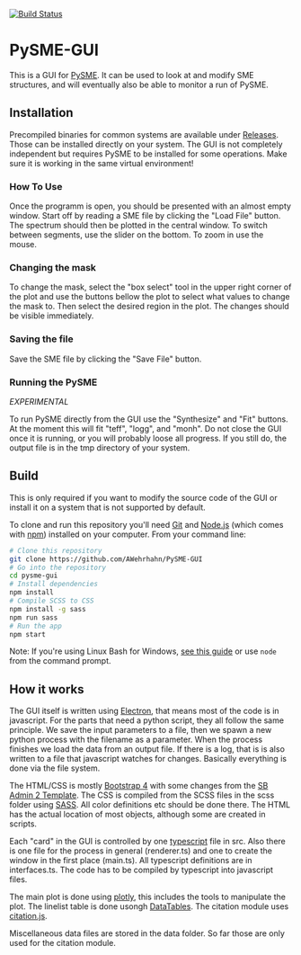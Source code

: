 [![Build Status](https://travis-ci.com/AWehrhahn/PySME-GUI.svg?branch=master)](https://travis-ci.com/AWehrhahn/PySME-GUI)

# PySME-GUI

This is a GUI for [PySME](https://github.com/AWehrhahn/SME). It can be used to look at and modify SME structures, and will eventually also be able to monitor a run of PySME.

## Installation

Precompiled binaries for common systems are available under [Releases](https://github.com/AWehrhahn/PySME-GUI/releases/). Those can be installed directly on your system. The GUI is not completely independent but requires PySME to be installed for some operations. Make sure it is working in the same virtual environment!

### How To Use

Once the programm is open, you should be presented with an almost empty window. Start off by reading a SME file by clicking the "Load File" button. The spectrum should then be plotted in the central window. To switch between segments, use the slider on the bottom. To zoom in use the mouse.

### Changing the mask

To change the mask, select the "box select" tool in the upper right corner of the plot and use the buttons bellow the plot to select what values to change the mask to. Then select the desired region in the plot. The changes should be visible immediately.

### Saving the file

Save the SME file by clicking the "Save File" button.

### Running the PySME
*EXPERIMENTAL*

To run PySME directly from the GUI use the "Synthesize" and "Fit" buttons. At the moment this will fit "teff", "logg", and "monh".
Do not close the GUI once it is running, or you will probably loose all progress. If you still do, the output file is in the tmp directory of your system.

## Build

This is only required if you want to modify the source code of the GUI or install it on a system that is not supported by default.

To clone and run this repository you'll need [Git](https://git-scm.com) and [Node.js](https://nodejs.org/en/download/) (which comes with [npm](http://npmjs.com)) installed on your computer. From your command line:

```bash
# Clone this repository
git clone https://github.com/AWehrhahn/PySME-GUI
# Go into the repository
cd pysme-gui
# Install dependencies
npm install
# Compile SCSS to CSS
npm install -g sass
npm run sass
# Run the app
npm start
```

Note: If you're using Linux Bash for Windows, [see this guide](https://www.howtogeek.com/261575/how-to-run-graphical-linux-desktop-applications-from-windows-10s-bash-shell/) or use `node` from the command prompt.

## How it works
The GUI itself is written using [Electron](https://www.electronjs.org/), that means most of the code is in javascript. For the parts that need a python script, they all follow the same principle. We save the input parameters to a file, then we spawn a new python process with the filename as a parameter. When the process finishes we load the data from an output file. If there is a log, that is is also written to a file that javascript watches for changes. Basically everything is done via the file system.

The HTML/CSS is mostly [Bootstrap 4](https://getbootstrap.com/) with some changes from the [SB Admin 2 Template](https://github.com/BlackrockDigital/startbootstrap-sb-admin-2). The CSS is compiled from the SCSS files in the scss folder using [SASS](https://sass-lang.com/). All color definitions etc should be done there. The HTML has the actual location of most objects, although some are created in scripts.

Each "card" in the GUI is controlled by one [typescript](https://www.typescriptlang.org/) file in src. Also there is one file for the process in general (renderer.ts) and one to create the window in the first place (main.ts). All typescript definitions are in interfaces.ts. The code has to be compiled by typescript into javascript files.

The main plot is done using [plotly](https://plotly.com/), this includes the tools to manipulate the plot. The linelist table is done usongh [DataTables](https://datatables.net/). The citation module uses [citation.js](https://citation.js.org/).

Miscellaneous data files are stored in the data folder. So far those are only used for the citation module.
